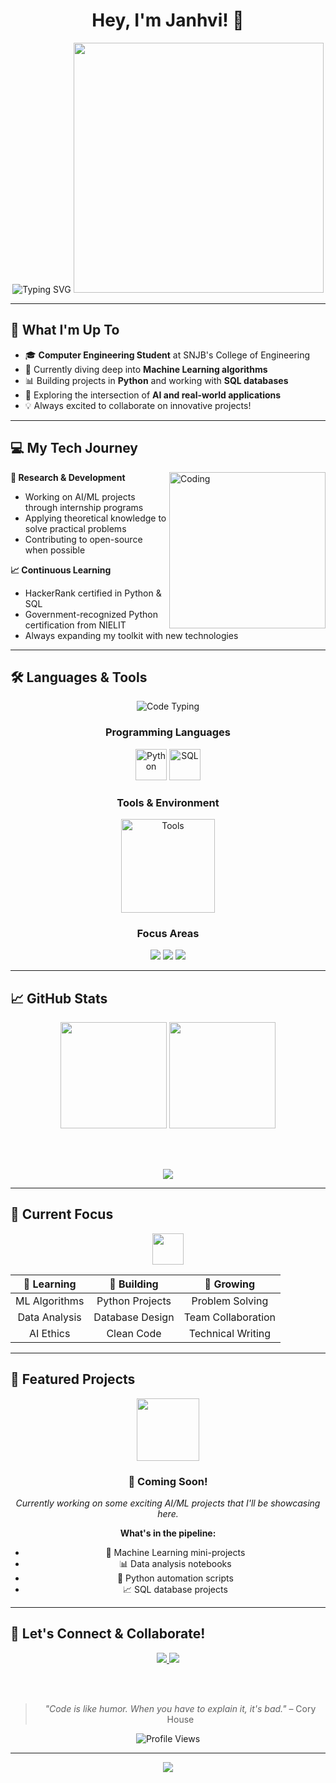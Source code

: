 <div align="center">

# Hey, I'm Janhvi! 👋

<img src="https://readme-typing-svg.herokuapp.com?font=JetBrains+Mono&size=18&duration=4000&pause=1000&color=8B949E&center=true&vCenter=true&width=450&height=50&lines=Building+AI+Solutions;Learning+through+Code;Third+Year+CS+Student" alt="Typing SVG" />

<img src="https://user-images.githubusercontent.com/74038190/213910845-af37a709-8995-40d6-be59-724526e3c3d7.gif" width="400">

</div>

---

## 🚀 What I'm Up To

- 🎓 **Computer Engineering Student** at SNJB's College of Engineering
- 🤖 Currently diving deep into **Machine Learning algorithms**
- 📊 Building projects in **Python** and working with **SQL databases**
- 🧠 Exploring the intersection of **AI and real-world applications**
- 💡 Always excited to collaborate on innovative projects!

---

## 💻 My Tech Journey

<img align="right" alt="Coding" width="250" src="https://user-images.githubusercontent.com/74038190/212749447-bfb7e725-6987-49d9-ae85-2015e3e7cc41.gif">

**🔬 Research & Development**
- Working on AI/ML projects through internship programs
- Applying theoretical knowledge to solve practical problems
- Contributing to open-source when possible

**📈 Continuous Learning**
- HackerRank certified in Python & SQL
- Government-recognized Python certification from NIELIT
- Always expanding my toolkit with new technologies

---

## 🛠️ Languages & Tools

<div align="center">

<img src="https://readme-typing-svg.herokuapp.com?font=JetBrains+Mono&size=16&duration=3000&pause=1000&color=8B949E&center=true&vCenter=true&width=500&height=40&lines=languages%3A+%5B%22Python%22%2C+%22SQL%22%5D;interests%3A+%5B%22AI%22%2C+%22ML%22%2C+%22Data+Science%22%5D;status%3A+%22Always+Learning%22" alt="Code Typing" />

<br>

### Programming Languages
<img src="https://skillicons.dev/icons?i=python" width="50" height="50" alt="Python"/>
<img src="https://skillicons.dev/icons?i=mysql" width="50" height="50" alt="SQL"/>

### Tools & Environment
<img src="https://skillicons.dev/icons?i=git,github,vscode" width="150" alt="Tools"/>

### Focus Areas
<img src="https://img.shields.io/badge/🤖_AI-ff6b6b?style=flat&labelColor=0d1117&color=ff6b6b" />
<img src="https://img.shields.io/badge/🧠_ML-4ecdc4?style=flat&labelColor=0d1117&color=4ecdc4" />
<img src="https://img.shields.io/badge/📊_Data_Science-45b7d1?style=flat&labelColor=0d1117&color=45b7d1" />

</div>

---

## 📈 GitHub Stats

<div align="center">

<img height="170em" src="https://github-readme-stats.vercel.app/api?username=janhavi1516&show_icons=true&theme=radical&hide_border=true&bg_color=0d1117&title_color=ff6b6b&icon_color=4ecdc4&text_color=c9d1d9"/>

<img height="170em" src="https://github-readme-stats.vercel.app/api/top-langs/?username=janhavi1516&layout=compact&theme=radical&hide_border=true&bg_color=0d1117&title_color=ff6b6b&text_color=c9d1d9"/>

<br><br>

<img src="https://github-readme-streak-stats.herokuapp.com/?user=janhavi1516&theme=radical&hide_border=true&background=0d1117" />

</div>

---

## 🎯 Current Focus

<div align="center">

<img src="https://user-images.githubusercontent.com/74038190/212257468-1e9a91f1-b626-4baa-b15d-5c385b7423ec.gif" width="50">

| 🧠 Learning | 🔨 Building | 🌱 Growing |
|:---:|:---:|:---:|
| ML Algorithms | Python Projects | Problem Solving |
| Data Analysis | Database Design | Team Collaboration |
| AI Ethics | Clean Code | Technical Writing |

</div>

---

## 📂 Featured Projects

<div align="center">

<img src="https://user-images.githubusercontent.com/74038190/212257472-08e52665-c503-4bd9-aa20-f5a4dae769b5.gif" width="100">

### 🚀 Coming Soon!
*Currently working on some exciting AI/ML projects that I'll be showcasing here.*

**What's in the pipeline:**
- 🤖 Machine Learning mini-projects
- 📊 Data analysis notebooks  
- 🐍 Python automation scripts
- 📈 SQL database projects

<!-- Once you have repositories, replace this section with:
[![Repo Card](https://github-readme-stats.vercel.app/api/pin/?username=janhavi1516&repo=REPO_NAME&theme=radical&hide_border=true&bg_color=0d1117)](https://github.com/janhavi1516/REPO_NAME)
-->

</div>

---

## 🤝 Let's Connect & Collaborate!

<div align="center">

<a href="https://linkedin.com/in/janhvi-patil-035a91319">
  <img src="https://img.shields.io/badge/LinkedIn-0077B5?style=for-the-badge&logo=linkedin&logoColor=white" />
</a>
<a href="mailto:your.email@gmail.com">
  <img src="https://img.shields.io/badge/Gmail-EA4335?style=for-the-badge&logo=gmail&logoColor=white" />
</a>

<br><br>

> *"Code is like humor. When you have to explain it, it's bad."* – Cory House

<img src="https://komarev.com/ghpvc/?username=YOUR_GITHUB_USERNAME&style=flat-square&color=ff6b6b" alt="Profile Views" />

</div>

---

<div align="center">
  <img src="https://capsule-render.vercel.app/api?type=waving&color=gradient&customColorList=0,2,2,5,30&height=100&section=footer&text=Happy%20Coding!&fontSize=16&fontColor=fff&animation=fadeIn" />
</div>

